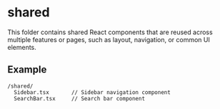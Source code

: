 # shared

This folder contains shared React components that are reused across multiple features or pages, such as layout, navigation, or common UI elements.

## Example

```
/shared/
  Sidebar.tsx       // Sidebar navigation component
  SearchBar.tsx     // Search bar component
```
